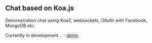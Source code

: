 ## Chat based on Koa.js

Demonstration chat using Koa2, websockets, OAuth with Facebook, MongoDB etc.

Currently in development... - [demo](https://yv-chat.herokuapp.com/)
